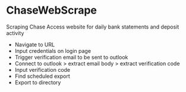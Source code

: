 # ChaseWebScrape
Scraping Chase Access website for daily bank statements and deposit activity

- Navigate to URL
- Input credentials on login page
- Trigger verification email to be sent to outlook
- Connect to outlook > extract email body > extract verification code
- Input verification code
- Find scheduled export
- Export to directory

